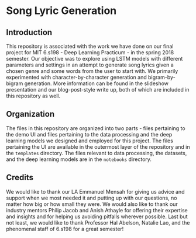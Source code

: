 # Song Lyric Generation
## Introduction
This repository is associated with the work we have done on our final project for MIT 6.s198 - Deep Learning Practicum - in the 
spring 2018 semester. Our objective was to explore using LSTM models with different parameters and settings in an attempt to 
generate song lyrics given a chosen genre and some words from the user to start with. We primarily experimented with character-by-character
generation and bigram-by-bigram generation. More information can be found in the slideshow presentation and our blog-post-style write up,
both of which are included in this repository as well. 

## Organization
The files in this repository are organized into two parts - files pertaining to the demo UI and files pertaining to the data 
processing and the deep learning models we designed and employed for this project. The files pertaining the UI are available in
the outermost layer of the repository and in the `templates` directory. The files relevant to data processing, the datasets, and 
the deep learning models are in the `notebooks` directory. 

## Credits
We would like to thank our LA Emmanuel Mensah for giving us advice and support when we most needed it and putting up with our questions,
no matter how big or how small they were. We would also like to thank our industry mentors Philip Jacob and Anish Athayle for offering 
their expertise and insights and for helping us avoiding pitfalls wherever possible. Last but not least, we would like to thank 
Professor Hal Abelson, Natalie Lao, and the phenomenal staff of 6.s198 for a great semester!
